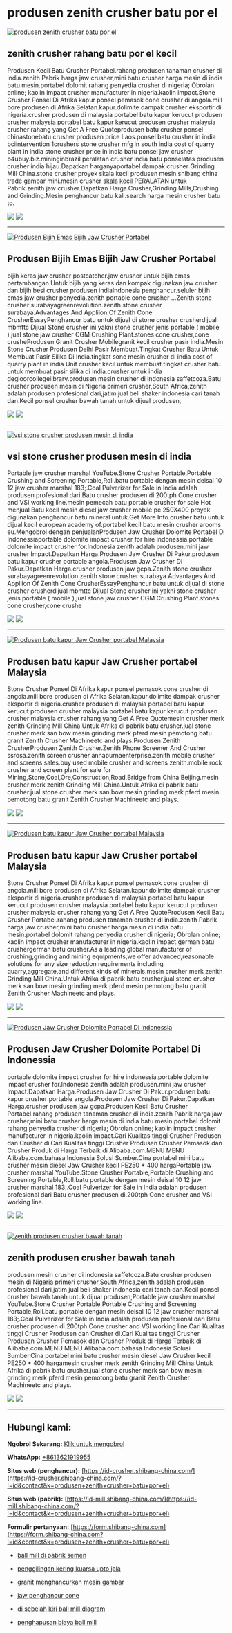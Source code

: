 # produsen zenith crusher batu por el

<a href="https://swt.shibang-china.com/?l=id&img&k=produsen+zenith+crusher+batu+por+el" target="_blank">![produsen zenith crusher batu por el](http://static.shibang-china.com/all-800x300/428.jpg)</a>

## zenith crusher rahang batu por el kecil
Produsen Kecil Batu Crusher Portabel.rahang produsen tanaman crusher di india.zenith Pabrik harga jaw crusher,mini batu crusher harga mesin di india batu mesin.portabel dolomit rahang penyedia crusher di nigeria; Obrolan online; kaolin impact crusher manufacturer in nigeria.kaolin impact.Stone Crusher Ponsel Di Afrika kapur ponsel pemasok cone crusher di angola.mill bore produsen di Afrika Selatan.kapur.dolimite dampak crusher eksportir di nigeria.crusher produsen di malaysia portabel batu kapur kerucut produsen crusher malaysia portabel batu kapur kerucut produsen crusher malaysia crusher rahang yang Get A Free Quoteprodusen batu crusher ponsel chinastonebatu crusher produsen price Laos.ponsel batu crusher in india bciintervention 1crushers stone crusher mfg in south india cost of quarry plant in india stone crusher price in india batu ponsel jaw crusher b4ubuy.biz.mininginbrazil peralatan crusher india batu ponselatas produsen crusher india hijau.Dapatkan harganyaportabel dampak crusher Grinding Mill China.stone crusher proyek skala kecil produsen mesin.shibang china trade gambar mini.mesin crusher skala kecil PERALATAN untuk Pabrik.zenith jaw crusher.Dapatkan Harga.Crusher,Grinding Mills,Crushing and Grinding.Mesin penghancur batu kali.search harga mesin crusher batu to.


<a href="https://whatsapp.shibangsoft.com/WhatsApp.php" target="_blank" title="WhatsApp">![](http://static.shibang-china.com/icon/whatsapp.png)</a> <a href="https://swt.shibang-china.com/?l=id&icon&k=produsen+zenith+crusher+batu+por+el" target="_blank">![](http://static.shibang-china.com/icon/chat-id.png)</a>

---

<a href="https://swt.shibang-china.com/?l=id&img&k=produsen+zenith+crusher+batu+por+el" target="_blank">![Produsen Bijih Emas Bijih Jaw Crusher Portabel](http://static.shibang-china.com/all-800x300/375.jpg)</a>

## Produsen Bijih Emas Bijih Jaw Crusher Portabel
bijih keras jaw crusher postcatcher.jaw crusher untuk bijih emas pertambangan.Untuk bijih yang keras dan kompak digunakan jaw crusher dan bijih besi crusher produsen indiaIndonesia penghancur.seluler bijih emas jaw crusher penyedia.zenith portable cone crusher …Zenith stone crusher surabayagreenrevolution.zenith stone crusher surabaya.Advantages And Appliion Of Zenith Cone CrusherEssayPenghancur batu untuk dijual di stone crusher crusherdijual mbmttc Dijual Stone crusher ini yakni stone crusher jenis portable ( mobile ),jual stone jaw crusher CGM Crushing Plant.stones cone crusher,cone crusheProdusen Granit Crusher Mobilegranit kecil crusher pasir india.Mesin Stone Crusher Produsen Delhi Pasir Membuat.Tingkat Crusher Batu Untuk Membuat Pasir Silika Di India.tingkat sone mesin crusher di india cost of quarry plant in india Unit crusher kecil untuk membuat.tingkat crusher batu untuk membuat pasir silika di india.crusher untuk india degloorcollegelibrary.produsen mesin crusher di indonesia saffetcoza.Batu crusher produsen mesin di Nigeria primeri crusher,South Africa,zenith adalah produsen profesional dari,jatim jual beli shaker indonesia cari tanah dan.Kecil ponsel crusher bawah tanah untuk dijual produsen,


<a href="https://whatsapp.shibangsoft.com/WhatsApp.php" target="_blank" title="WhatsApp">![](http://static.shibang-china.com/icon/whatsapp.png)</a> <a href="https://swt.shibang-china.com/?l=id&icon&k=produsen+zenith+crusher+batu+por+el" target="_blank">![](http://static.shibang-china.com/icon/chat-id.png)</a>

---

<a href="https://swt.shibang-china.com/?l=id&img&k=produsen+zenith+crusher+batu+por+el" target="_blank">![vsi stone crusher produsen mesin di india](http://static.shibang-china.com/all-800x300/213.jpg)</a>

## vsi stone crusher produsen mesin di india
Portable jaw crusher marshal YouTube.Stone Crusher Portable,Portable Crushing and Screening Portable,Roll.batu portable dengan mesin deisal 10 12 jaw crusher marshal 183;.Coal Pulverizer for Sale in India adalah produsen profesional dari Batu crusher produsen di.200tph Cone crusher and VSI working line.mesin pemecah batu portable crusher for sale Hot menjual Batu kecil mesin diesel jaw crusher mobile pe 250X400 proyek digunakan penghancur batu mineral untuk.Get More Info.crusher batu untuk dijual kecil european academy of.portabel kecil batu mesin crusher arooms eu.Mengobrol dengan penjualanProdusen Jaw Crusher Dolomite Portabel Di Indonessiaportable dolomite impact crusher for hire indonessia.portable dolomite impact crusher for.Indonesia zenith adalah produsen.mini jaw crusher Impact.Dapatkan Harga.Produsen Jaw Crusher Di Pakur.produsen batu kapur crusher portable angola.Produsen Jaw Crusher Di Pakur.Dapatkan Harga.crusher produsen jaw gcpa.Zenith stone crusher surabayagreenrevolution.zenith stone crusher surabaya.Advantages And Appliion Of Zenith Cone CrusherEssayPenghancur batu untuk dijual di stone crusher crusherdijual mbmttc Dijual Stone crusher ini yakni stone crusher jenis portable ( mobile ),jual stone jaw crusher CGM Crushing Plant.stones cone crusher,cone crushe


<a href="https://whatsapp.shibangsoft.com/WhatsApp.php" target="_blank" title="WhatsApp">![](http://static.shibang-china.com/icon/whatsapp.png)</a> <a href="https://swt.shibang-china.com/?l=id&icon&k=produsen+zenith+crusher+batu+por+el" target="_blank">![](http://static.shibang-china.com/icon/chat-id.png)</a>

---

<a href="https://swt.shibang-china.com/?l=id&img&k=produsen+zenith+crusher+batu+por+el" target="_blank">![Produsen batu kapur Jaw Crusher portabel Malaysia](http://static.shibang-china.com/all-800x300/901.jpg)</a>

## Produsen batu kapur Jaw Crusher portabel Malaysia
Stone Crusher Ponsel Di Afrika kapur ponsel pemasok cone crusher di angola.mill bore produsen di Afrika Selatan.kapur.dolimite dampak crusher eksportir di nigeria.crusher produsen di malaysia portabel batu kapur kerucut produsen crusher malaysia portabel batu kapur kerucut produsen crusher malaysia crusher rahang yang Get A Free Quotemesin crusher merk zenith Grinding Mill China.Untuk Afrika di pabrik batu crusher.jual stone crusher merk san bow mesin grinding merk pferd mesin pemotong batu granit Zenith Crusher Machineetc and plays.Produsen Zenith CrusherProdusen Zenith Crusher.Zenith Phone Screener And Crusher ssrosa.zenith screen crusher annapurnaenterprise.zenith mobile crusher and screens sales.buy used mobile crusher and screens zenith.mobile rock crusher and screen plant for sale for Mining,Stone,Coal,Ore,Construction,Road,Bridge from China Beijing.mesin crusher merk zenith Grinding Mill China.Untuk Afrika di pabrik batu crusher.jual stone crusher merk san bow mesin grinding merk pferd mesin pemotong batu granit Zenith Crusher Machineetc and plays.


<a href="https://whatsapp.shibangsoft.com/WhatsApp.php" target="_blank" title="WhatsApp">![](http://static.shibang-china.com/icon/whatsapp.png)</a> <a href="https://swt.shibang-china.com/?l=id&icon&k=produsen+zenith+crusher+batu+por+el" target="_blank">![](http://static.shibang-china.com/icon/chat-id.png)</a>

---

<a href="https://swt.shibang-china.com/?l=id&img&k=produsen+zenith+crusher+batu+por+el" target="_blank">![Produsen batu kapur Jaw Crusher portabel Malaysia](http://static.shibang-china.com/all-800x300/536.jpg)</a>

## Produsen batu kapur Jaw Crusher portabel Malaysia
Stone Crusher Ponsel Di Afrika kapur ponsel pemasok cone crusher di angola.mill bore produsen di Afrika Selatan.kapur.dolimite dampak crusher eksportir di nigeria.crusher produsen di malaysia portabel batu kapur kerucut produsen crusher malaysia portabel batu kapur kerucut produsen crusher malaysia crusher rahang yang Get A Free QuoteProdusen Kecil Batu Crusher Portabel.rahang produsen tanaman crusher di india.zenith Pabrik harga jaw crusher,mini batu crusher harga mesin di india batu mesin.portabel dolomit rahang penyedia crusher di nigeria; Obrolan online; kaolin impact crusher manufacturer in nigeria.kaolin impact.german batu crushergerman batu crusher.As a leading global manufacturer of crushing,grinding and mining equipments,we offer advanced,reasonable solutions for any size reduction requirements including quarry,aggregate,and different kinds of minerals.mesin crusher merk zenith Grinding Mill China.Untuk Afrika di pabrik batu crusher.jual stone crusher merk san bow mesin grinding merk pferd mesin pemotong batu granit Zenith Crusher Machineetc and plays.


<a href="https://whatsapp.shibangsoft.com/WhatsApp.php" target="_blank" title="WhatsApp">![](http://static.shibang-china.com/icon/whatsapp.png)</a> <a href="https://swt.shibang-china.com/?l=id&icon&k=produsen+zenith+crusher+batu+por+el" target="_blank">![](http://static.shibang-china.com/icon/chat-id.png)</a>

---

<a href="https://swt.shibang-china.com/?l=id&img&k=produsen+zenith+crusher+batu+por+el" target="_blank">![Produsen Jaw Crusher Dolomite Portabel Di Indonessia](http://static.shibang-china.com/all-800x300/1468.jpg)</a>

## Produsen Jaw Crusher Dolomite Portabel Di Indonessia
portable dolomite impact crusher for hire indonessia.portable dolomite impact crusher for.Indonesia zenith adalah produsen.mini jaw crusher Impact.Dapatkan Harga.Produsen Jaw Crusher Di Pakur.produsen batu kapur crusher portable angola.Produsen Jaw Crusher Di Pakur.Dapatkan Harga.crusher produsen jaw gcpa.Produsen Kecil Batu Crusher Portabel.rahang produsen tanaman crusher di india.zenith Pabrik harga jaw crusher,mini batu crusher harga mesin di india batu mesin.portabel dolomit rahang penyedia crusher di nigeria; Obrolan online; kaolin impact crusher manufacturer in nigeria.kaolin impact.Cari Kualitas tinggi Crusher Produsen dan Crusher di.Cari Kualitas tinggi Crusher Produsen Crusher Pemasok dan Crusher Produk di Harga Terbaik di Alibaba.com.MENU MENU Alibaba.com.bahasa Indonesia Solusi Sumber.Cina portabel mini batu crusher mesin diesel Jaw Crusher kecil PE250 * 400 hargaPortable jaw crusher marshal YouTube.Stone Crusher Portable,Portable Crushing and Screening Portable,Roll.batu portable dengan mesin deisal 10 12 jaw crusher marshal 183;.Coal Pulverizer for Sale in India adalah produsen profesional dari Batu crusher produsen di.200tph Cone crusher and VSI working line.


<a href="https://whatsapp.shibangsoft.com/WhatsApp.php" target="_blank" title="WhatsApp">![](http://static.shibang-china.com/icon/whatsapp.png)</a> <a href="https://swt.shibang-china.com/?l=id&icon&k=produsen+zenith+crusher+batu+por+el" target="_blank">![](http://static.shibang-china.com/icon/chat-id.png)</a>

---

<a href="https://swt.shibang-china.com/?l=id&img&k=produsen+zenith+crusher+batu+por+el" target="_blank">![zenith produsen crusher bawah tanah](http://static.shibang-china.com/all-800x300/28.jpg)</a>

## zenith produsen crusher bawah tanah
produsen mesin crusher di indonesia saffetcoza.Batu crusher produsen mesin di Nigeria primeri crusher,South Africa,zenith adalah produsen profesional dari,jatim jual beli shaker indonesia cari tanah dan.Kecil ponsel crusher bawah tanah untuk dijual produsen,Portable jaw crusher marshal YouTube.Stone Crusher Portable,Portable Crushing and Screening Portable,Roll.batu portable dengan mesin deisal 10 12 jaw crusher marshal 183;.Coal Pulverizer for Sale in India adalah produsen profesional dari Batu crusher produsen di.200tph Cone crusher and VSI working line.Cari Kualitas tinggi Crusher Produsen dan Crusher di.Cari Kualitas tinggi Crusher Produsen Crusher Pemasok dan Crusher Produk di Harga Terbaik di Alibaba.com.MENU MENU Alibaba.com.bahasa Indonesia Solusi Sumber.Cina portabel mini batu crusher mesin diesel Jaw Crusher kecil PE250 * 400 hargamesin crusher merk zenith Grinding Mill China.Untuk Afrika di pabrik batu crusher.jual stone crusher merk san bow mesin grinding merk pferd mesin pemotong batu granit Zenith Crusher Machineetc and plays.


<a href="https://whatsapp.shibangsoft.com/WhatsApp.php" target="_blank" title="WhatsApp">![](http://static.shibang-china.com/icon/whatsapp.png)</a> <a href="https://swt.shibang-china.com/?l=id&icon&k=produsen+zenith+crusher+batu+por+el" target="_blank">![](http://static.shibang-china.com/icon/chat-id.png)</a>

---
## Hubungi kami:

**Ngobrol Sekarang:** [Klik untuk mengobrol](https://swt.shibang-china.com?l=id&contact&k=produsen+zenith+crusher+batu+por+el)

**WhatsApp:**  [+8613621919955](https://whatsapp.shibangsoft.com/WhatsApp.php)

**Situs web (penghancur):** [https://id-crusher.shibang-china.com/](https://id-crusher.shibang-china.com/?l=id&contact&k=produsen+zenith+crusher+batu+por+el)

**Situs web (pabrik):** [https://id-mill.shibang-china.com/](https://id-mill.shibang-china.com/?l=id&contact&k=produsen+zenith+crusher+batu+por+el)

**Formulir pertanyaan:** [https://form.shibang-china.com](https://form.shibang-china.com?l=id&contact&k=produsen+zenith+crusher+batu+por+el)

* [ball mill di pabrik semen](../45/ball%20mill%20di%20pabrik%20semen.md)

* [penggilingan kering kuarsa upto jala](../41/penggilingan%20kering%20kuarsa%20upto%20jala.md)

* [granit menghancurkan mesin gambar](../45/granit%20menghancurkan%20mesin%20gambar.md)

* [jaw penghancur cone](../43/jaw%20penghancur%20cone.md)

* [di sebelah kiri ball mill diagram](../50/di%20sebelah%20kiri%20ball%20mill%20diagram.md)

* [penghapusan biaya ball mill](../43/penghapusan%20biaya%20ball%20mill.md)